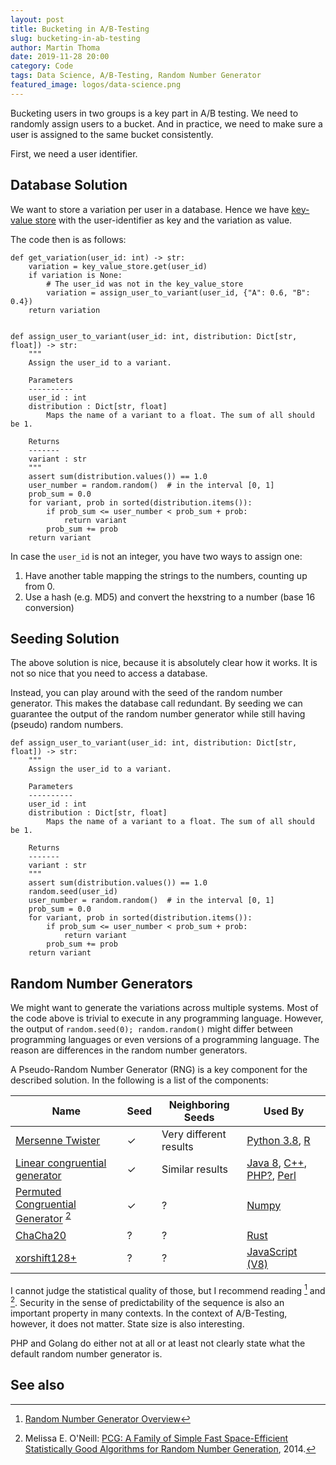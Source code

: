 ```yaml
---
layout: post
title: Bucketing in A/B-Testing
slug: bucketing-in-ab-testing
author: Martin Thoma
date: 2019-11-28 20:00
category: Code
tags: Data Science, A/B-Testing, Random Number Generator
featured_image: logos/data-science.png
---
```

Bucketing users in two groups is a key part in A/B testing. We need to randomly
assign users to a bucket. And in practice, we need to make sure a user is
assigned to the same bucket consistently.

First, we need a user identifier.


## Database Solution

We want to store a variation per user in a database. Hence we have [key-value store](https://martin-thoma.com/key-value-stores/) with the user-identifier as key and
the variation as value.

The code then is as follows:

```
def get_variation(user_id: int) -> str:
    variation = key_value_store.get(user_id)
    if variation is None:
        # The user_id was not in the key_value_store
        variation = assign_user_to_variant(user_id, {"A": 0.6, "B": 0.4})
    return variation


def assign_user_to_variant(user_id: int, distribution: Dict[str, float]) -> str:
    """
    Assign the user_id to a variant.

    Parameters
    ----------
    user_id : int
    distribution : Dict[str, float]
        Maps the name of a variant to a float. The sum of all should be 1.

    Returns
    -------
    variant : str
    """
    assert sum(distribution.values()) == 1.0
    user_number = random.random()  # in the interval [0, 1]
    prob_sum = 0.0
    for variant, prob in sorted(distribution.items()):
        if prob_sum <= user_number < prob_sum + prob:
            return variant
        prob_sum += prob
    return variant
```

In case the `user_id` is not an integer, you have two ways to assign one:

1. Have another table mapping the strings to the numbers, counting up from 0.
2. Use a hash (e.g. MD5) and convert the hexstring to a number (base 16 conversion)


## Seeding Solution

The above solution is nice, because it is absolutely clear how it works. It is
not so nice that you need to access a database.

Instead, you can play around with the seed of the random number generator. This
makes the database call redundant. By seeding we can guarantee the output of
the random number generator while still having (pseudo) random numbers.

```
def assign_user_to_variant(user_id: int, distribution: Dict[str, float]) -> str:
    """
    Assign the user_id to a variant.

    Parameters
    ----------
    user_id : int
    distribution : Dict[str, float]
        Maps the name of a variant to a float. The sum of all should be 1.

    Returns
    -------
    variant : str
    """
    assert sum(distribution.values()) == 1.0
    random.seed(user_id)
    user_number = random.random()  # in the interval [0, 1]
    prob_sum = 0.0
    for variant, prob in sorted(distribution.items()):
        if prob_sum <= user_number < prob_sum + prob:
            return variant
        prob_sum += prob
    return variant
```


## Random Number Generators

We might want to generate the variations across multiple systems. Most of the
code above is trivial to execute in any programming language. However, the
output of `random.seed(0); random.random()` might differ between programming
languages or even versions of a programming language. The reason are
differences in the random number generators.

A Pseudo-Random Number Generator (RNG) is a key component for the described
solution. In the following is a list of the components:

<table class="table">
    <thead>
        <tr>
            <th>Name</th>
            <th>Seed</th>
            <th>Neighboring Seeds</th>
            <th>Used By</th>
        </tr>
    </thead>
    <tbody>
        <tr>
            <td><a href="https://en.wikipedia.org/wiki/Mersenne_Twister">Mersenne Twister</a></td>
            <td>✓</td>
            <td>Very different results</td>
            <td><a href="https://docs.python.org/3/library/random.html">Python 3.8</a>, <a href="https://stat.ethz.ch/R-manual/R-devel/library/base/html/Random.html">R</a></td>
        </tr>
        <tr>
            <td><a href="https://en.wikipedia.org/wiki/Linear_congruential_generator">Linear congruential generator</a></td>
            <td>✓</td>
            <td>Similar results</td>
            <td><a href="https://docs.oracle.com/javase/8/docs/api/java/util/Random.html">Java 8</a>, <a href="http://www.open-std.org/jtc1/sc22/wg21/docs/papers/2017/n4713.pdf">C++</a>, <a href="https://www.php.net/manual/en/function.rand.php">PHP?</a>, <a href="https://www.nu42.com/2014/05/perl-5200-brings-better-prng-to-windows.html">Perl</a></td>
        </tr>
        <tr>
            <td><a href="https://en.wikipedia.org/wiki/Permuted_congruential_generator">Permuted Congruential Generator</a> <sup id="fnref-2"><a class="footnote-ref" href="#fn-2">2</a></sup></td>
            <td>✓</td>
            <td>?</td>
            <td><a href="https://docs.scipy.org/doc/numpy/reference/random/bit_generators/pcg64.html">Numpy</a></td>
        </tr>
        <tr>
            <td><a href="https://en.wikipedia.org/wiki/Salsa20#ChaCha20_adoption">ChaCha20</a></td>
            <td>?</td>
            <td>?</td>
            <td><a href="https://rust-random.github.io/rand/rand/rngs/struct.StdRng.html">Rust</a></td>
        </tr>
        <tr>
            <td><a href="https://en.wikipedia.org/wiki/Xorshift">xorshift128+</a></td>
            <td>?</td>
            <td>?</td>
            <td><a href="https://v8.dev/blog/math-random">JavaScript (V8)</a></td>
        </tr>
    </tbody>
</table>

I cannot judge the statistical quality of those, but I recommend reading [^1]
and [^2]. Security in the sense of predictability of the sequence is also an
important property in many contexts. In the context of A/B-Testing, however, it
does not matter. State size is also interesting.

PHP and Golang do either not at all or at least not clearly state what the
default random number generator is.


## See also

[^1]: [Random Number Generator Overview](http://www.pcg-random.org/)
[^2]: Melissa E. O'Neill: [PCG: A Family of Simple Fast Space-Efficient Statistically Good Algorithms for Random Number Generation](https://www.cs.hmc.edu/tr/hmc-cs-2014-0905.pdf), 2014.
[^3]: Babu, Thomas: [Freestyle, a randomized version of ChaCha for resisting offline brute-force and dictionary attacks](https://arxiv.org/abs/1802.03201), 2018.
